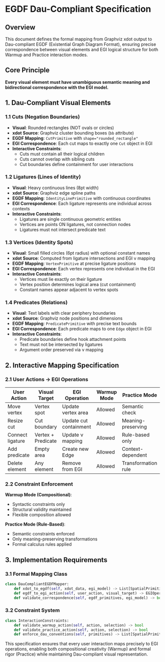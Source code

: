 # EGDF Dau-Compliant Specification

## Overview

This document defines the formal mapping from Graphviz xdot output to Dau-compliant EGDF (Existential Graph Diagram Format), ensuring precise correspondence between visual elements and EGI logical structure for both Warmup and Practice interaction modes.

## Core Principle

**Every visual element must have unambiguous semantic meaning and bidirectional correspondence with the EGI model.**

## 1. Dau-Compliant Visual Elements

### 1.1 Cuts (Negation Boundaries)
- **Visual**: Rounded rectangles (NOT ovals or circles)
- **xdot Source**: Graphviz cluster bounding boxes (`bb` attribute)
- **EGDF Mapping**: `CutPrimitive` with `shape="rounded_rectangle"`
- **EGI Correspondence**: Each cut maps to exactly one `Cut` object in EGI
- **Interactive Constraints**:
  - Cuts must contain all their logical children
  - Cuts cannot overlap with sibling cuts
  - Cut boundaries define containment for user interactions

### 1.2 Ligatures (Lines of Identity)
- **Visual**: Heavy continuous lines (8pt width)
- **xdot Source**: Graphviz edge spline paths
- **EGDF Mapping**: `IdentityLinePrimitive` with continuous coordinates
- **EGI Correspondence**: Each ligature represents one individual across contexts
- **Interactive Constraints**:
  - Ligatures are single continuous geometric entities
  - Vertices are points ON ligatures, not connection nodes
  - Ligatures must not intersect predicate text

### 1.3 Vertices (Identity Spots)
- **Visual**: Small filled circles (6pt radius) with optional constant names
- **xdot Source**: Computed from ligature intersections and EGI ν mapping
- **EGDF Mapping**: `VertexPrimitive` at precise ligature positions
- **EGI Correspondence**: Each vertex represents one individual in the EGI
- **Interactive Constraints**:
  - Vertices must lie exactly on their ligature
  - Vertex position determines logical area (cut containment)
  - Constant names appear adjacent to vertex spots

### 1.4 Predicates (Relations)
- **Visual**: Text labels with clear periphery boundaries
- **xdot Source**: Graphviz node positions and dimensions
- **EGDF Mapping**: `PredicatePrimitive` with precise text bounds
- **EGI Correspondence**: Each predicate maps to one `Edge` object in EGI
- **Interactive Constraints**:
  - Predicate boundaries define hook attachment points
  - Text must not be intersected by ligatures
  - Argument order preserved via ν mapping

## 2. Interactive Mapping Specification

### 2.1 User Actions → EGI Operations

| User Action | Visual Target | EGI Operation | Warmup Mode | Practice Mode |
|-------------|---------------|---------------|-------------|---------------|
| Move vertex | Vertex spot | Update vertex area | Allowed | Semantic check |
| Resize cut | Cut boundary | Update cut containment | Allowed | Meaning-preserving |
| Connect ligature | Vertex + Predicate | Update ν mapping | Allowed | Rule-based only |
| Add predicate | Empty area | Create new Edge | Allowed | Context-dependent |
| Delete element | Any element | Remove from EGI | Allowed | Transformation rule |

### 2.2 Constraint Enforcement

**Warmup Mode (Compositional)**:
- Syntactic constraints only
- Structural validity maintained
- Flexible composition allowed

**Practice Mode (Rule-Based)**:
- Semantic constraints enforced
- Only meaning-preserving transformations
- Formal calculus rules applied

## 3. Implementation Requirements

### 3.1 Formal Mapping Class
```python
class DauCompliantEGDFMapper:
    def xdot_to_egdf(self, xdot_data, egi_model) -> List[SpatialPrimitive]
    def egdf_to_egi_action(self, user_action, visual_target) -> EGIOperation
    def validate_correspondence(self, egdf_primitives, egi_model) -> bool
```

### 3.2 Constraint System
```python
class InteractionConstraints:
    def validate_warmup_action(self, action, selection) -> bool
    def validate_practice_action(self, action, selection) -> bool
    def enforce_dau_conventions(self, primitives) -> List[SpatialPrimitive]
```

This specification ensures that every user interaction maps precisely to EGI operations, enabling both compositional creativity (Warmup) and formal rigor (Practice) while maintaining Dau-compliant visual representation.

